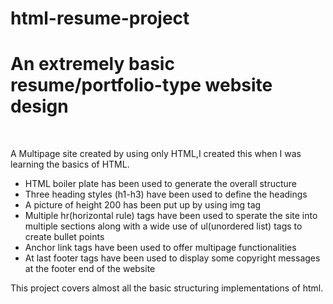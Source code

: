 # html-resume-project
<h1><b>An extremely basic resume/portfolio-type website design</b></h1>
<br>
<p>A Multipage site created by using only HTML,I created this when I was learning the basics of HTML.</p>
<ul>
  <li>HTML boiler plate has been used to generate the overall structure</li>
  <li>Three heading styles (h1-h3) have been used to define the headings</li>
  <li>A picture of height 200 has been put up by using img tag</li>
  <li>Multiple hr(horizontal rule) tags have been used to sperate the site into multiple sections along with a wide use of ul(unordered list) tags to create bullet points</li>
  <li>Anchor link tags have been used to offer multipage functionalities</li>
  <li>At last footer tags have been used to display some copyright messages at the footer end of the website</li>
</ul>
<p>This project covers almost all the basic structuring implementations of html.</p>
